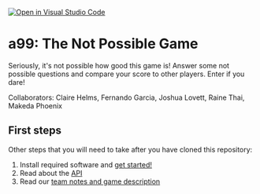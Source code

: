 [![Open in Visual Studio Code](https://classroom.github.com/assets/open-in-vscode-f059dc9a6f8d3a56e377f745f24479a46679e63a5d9fe6f495e02850cd0d8118.svg)](https://classroom.github.com/online_ide?assignment_repo_id=6364696&assignment_repo_type=AssignmentRepo)

# a99: The Not Possible Game

Seriously, it's not possible how good this game is! Answer some not possible questions and compare your score to other players. Enter if you dare!

Collaborators: Claire Helms, Fernando Garcia, Joshua Lovett, Raine Thai, Makeda Phoenix

## First steps

Other steps that you will need to take after you have cloned this repository:

1. Install required software and [get started!](docs/required_software.md)
2. Read about the [API](docs/api_documentation.md)
3. Read our [team notes and game description](docs/team_notes_and_demo_video.md)
